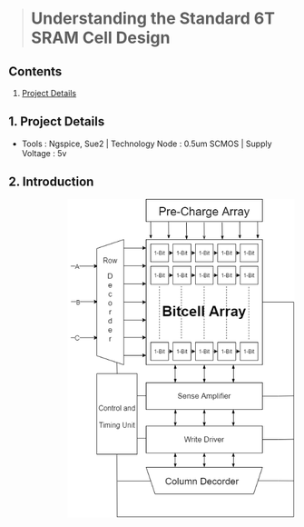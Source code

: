 > # Understanding the Standard 6T SRAM Cell Design
## Contents
1. [Project Details](#1-Project-Details)
## 1. Project Details
- Tools : Ngspice, Sue2 | Technology Node : 0.5um SCMOS | Supply Voltage : 5v
## 2. Introduction
<img align="right" width="400" hight="400" src="https://github.com/Khadgaray/6T_SRAM/blob/main/Images/6T_SRAM_Architecture.png" >
